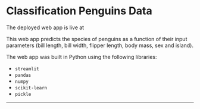 # Classification Penguins Data

The deployed web app is live at 

This web app predicts the species of penguins as a function of their input parameters (bill length, bill width, flipper length, body mass, sex and island).

The web app was built in Python using the following libraries:
* `streamlit`
* `pandas`
* `numpy`
* `scikit-learn`
* `pickle`
<hr>